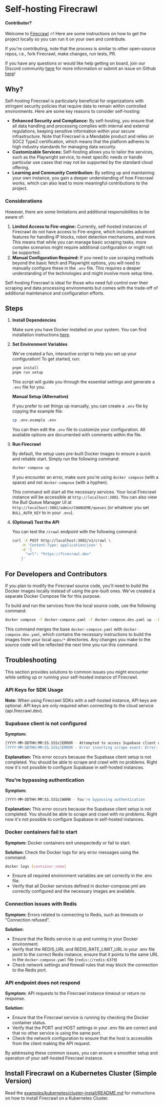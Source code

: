 # Self-hosting Firecrawl

#### Contributor?

Welcome to [Firecrawl](https://firecrawl.dev) 🔥! Here are some instructions on how to get the project locally so you can run it on your own and contribute.

If you're contributing, note that the process is similar to other open-source repos, i.e., fork Firecrawl, make changes, run tests, PR.

If you have any questions or would like help getting on board, join our Discord community [here](https://discord.gg/gSmWdAkdwd) for more information or submit an issue on Github [here](https://github.com/mendableai/firecrawl/issues/new/choose)!

## Why?

Self-hosting Firecrawl is particularly beneficial for organizations with stringent security policies that require data to remain within controlled environments. Here are some key reasons to consider self-hosting:

- **Enhanced Security and Compliance:** By self-hosting, you ensure that all data handling and processing complies with internal and external regulations, keeping sensitive information within your secure infrastructure. Note that Firecrawl is a Mendable product and relies on SOC2 Type2 certification, which means that the platform adheres to high industry standards for managing data security.
- **Customizable Services:** Self-hosting allows you to tailor the services, such as the Playwright service, to meet specific needs or handle particular use cases that may not be supported by the standard cloud offering.
- **Learning and Community Contribution:** By setting up and maintaining your own instance, you gain a deeper understanding of how Firecrawl works, which can also lead to more meaningful contributions to the project.

### Considerations

However, there are some limitations and additional responsibilities to be aware of:

1. **Limited Access to Fire-engine:** Currently, self-hosted instances of Firecrawl do not have access to Fire-engine, which includes advanced features for handling IP blocks, robot detection mechanisms, and more. This means that while you can manage basic scraping tasks, more complex scenarios might require additional configuration or might not be supported.
2. **Manual Configuration Required:** If you need to use scraping methods beyond the basic fetch and Playwright options, you will need to manually configure these in the `.env` file. This requires a deeper understanding of the technologies and might involve more setup time.

Self-hosting Firecrawl is ideal for those who need full control over their scraping and data processing environments but comes with the trade-off of additional maintenance and configuration efforts.

## Steps

1.  **Install Dependencies**

    Make sure you have Docker installed on your system. You can find installation instructions [here](https://docs.docker.com/get-docker/).

2.  **Set Environment Variables**

    We've created a fun, interactive script to help you set up your configuration! To get started, run:

    ```bash
    pnpm install
    pnpm run setup
    ```

    This script will guide you through the essential settings and generate a `.env` file for you.

    **Manual Setup (Alternative)**

    If you prefer to set things up manually, you can create a `.env` file by copying the example file:

    ```bash
    cp .env.example .env
    ```

    You can then edit the `.env` file to customize your configuration. All available options are documented with comments within the file.

3.  **Run Firecrawl**

    By default, the setup uses pre-built Docker images to ensure a quick and reliable start. Simply run the following command:

    ```bash
    docker compose up
    ```

    If you encounter an error, make sure you're using `docker compose` (with a space) and not `docker-compose` (with a hyphen).

    This command will start all the necessary services. Your local Firecrawl instance will be accessible at `http://localhost:3002`. You can also view the Bull Queue Manager UI at `http://localhost:3002/admin/CHANGEME/queues` (or whatever you set `BULL_AUTH_KEY` to in your `.env`).

4.  **(Optional) Test the API**

    You can test the `/crawl` endpoint with the following command:

    ```bash
    curl -X POST http://localhost:3002/v1/crawl \
        -H 'Content-Type: application/json' \
        -d '{
          "url": "https://firecrawl.dev"
        }'
    ```

## For Developers and Contributors

If you plan to modify the Firecrawl source code, you'll need to build the Docker images locally instead of using the pre-built ones. We've created a separate Docker Compose file for this purpose.

To build and run the services from the local source code, use the following command:

```bash
docker compose -f docker-compose.yaml -f docker-compose.dev.yaml up --build
```

This command merges the base `docker-compose.yaml` with `docker-compose.dev.yaml`, which contains the necessary instructions to build the images from your local `apps/*` directories. Any changes you make to the source code will be reflected the next time you run this command.

## Troubleshooting

This section provides solutions to common issues you might encounter while setting up or running your self-hosted instance of Firecrawl.

### API Keys for SDK Usage

**Note:** When using Firecrawl SDKs with a self-hosted instance, API keys are optional. API keys are only required when connecting to the cloud service (api.firecrawl.dev).

### Supabase client is not configured

**Symptom:**
```bash
[YYYY-MM-DDTHH:MM:SS.SSSz]ERROR - Attempted to access Supabase client when it's not configured.
[YYYY-MM-DDTHH:MM:SS.SSSz]ERROR - Error inserting scrape event: Error: Supabase client is not configured.
```

**Explanation:**
This error occurs because the Supabase client setup is not completed. You should be able to scrape and crawl with no problems. Right now it's not possible to configure Supabase in self-hosted instances.

### You're bypassing authentication

**Symptom:**
```bash
[YYYY-MM-DDTHH:MM:SS.SSSz]WARN - You're bypassing authentication
```

**Explanation:**
This error occurs because the Supabase client setup is not completed. You should be able to scrape and crawl with no problems. Right now it's not possible to configure Supabase in self-hosted instances.

### Docker containers fail to start

**Symptom:**
Docker containers exit unexpectedly or fail to start.

**Solution:**
Check the Docker logs for any error messages using the command:
```bash
docker logs [container_name]
```

- Ensure all required environment variables are set correctly in the .env file.
- Verify that all Docker services defined in docker-compose.yml are correctly configured and the necessary images are available.

### Connection issues with Redis

**Symptom:**
Errors related to connecting to Redis, such as timeouts or "Connection refused".

**Solution:**
- Ensure that the Redis service is up and running in your Docker environment.
- Verify that the REDIS_URL and REDIS_RATE_LIMIT_URL in your .env file point to the correct Redis instance, ensure that it points to the same URL in the `docker-compose.yaml` file (`redis://redis:6379`)
- Check network settings and firewall rules that may block the connection to the Redis port.

### API endpoint does not respond

**Symptom:**
API requests to the Firecrawl instance timeout or return no response.

**Solution:**
- Ensure that the Firecrawl service is running by checking the Docker container status.
- Verify that the PORT and HOST settings in your .env file are correct and that no other service is using the same port.
- Check the network configuration to ensure that the host is accessible from the client making the API request.

By addressing these common issues, you can ensure a smoother setup and operation of your self-hosted Firecrawl instance.

## Install Firecrawl on a Kubernetes Cluster (Simple Version)

Read the [examples/kubernetes/cluster-install/README.md](https://github.com/mendableai/firecrawl/blob/main/examples/kubernetes/cluster-install/README.md) for instructions on how to install Firecrawl on a Kubernetes Cluster.

